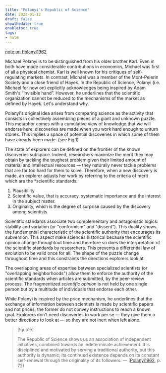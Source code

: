 ```yaml
---
title: "Polanyi's Republic of Science"
date: 2023-01-12
draft: false
showthedate: true
enabletoc: true
tags:
- note
---
```



[note on Polanyi1962](note/note%20on%20Polanyi1962.md)

Michael Polanyi is to be distinguished from his older brother Karl. Even in both have made considerable contributions in economics, Michael was first of all a physical chemist. Karl is well known for his critiques of self-regulating markets. In contrast, Michael was a member of the Mont-Pelerin Society and a close friend of Hayek. In the Republic of Science, Polanyi (i.e. Michael for now on) explicitly acknowledges being inspired by Adam Smith's “invisible hand”. However, he underlines that the scientific organization cannot be reduced to the mechanisms of the market as defined by Hayek. Let's understand why. 

Polanyi's original idea arises from comparing science as the activity that consists in collectively assembling pieces of a giant and unknown puzzle. This metaphor comes with a cumulative view of knowledge that we will endorse here: discoveries are made when you work hard enough to unturn stones. This implies a space of potential discoveries in which some of them have already been made. (see Fig.1) 

The state of explorers can be defined on the frontier of the known discoveries subspace. Indeed, researchers maximize the merit they may obtain by tackling the toughest problem given their limited amount of material and intellectual resources — they naturally never tackle problems that are far too hard for them to solve. Therefore, when a new discovery is made, an explorer adjusts her work by referring to the criteria of merit which are the *scientific standards:

1. Plausibility
2. Scientific value, that is accuracy, systematic importance and the interest in the subject matter.
3. Originality, which is the degree of surprise caused by the discovery among scientists

Scientific standards associate two complementary and antagonistic logics: stability and variation (or "conformism" and "dissent"). This duality shows the fundamental characteristic of the scientific authority that encourages its subversion. This aspect make sciences historical because the scientific opinion change throughtout time and therefore so does the interpretation of the scientific standards by researchers. This prevents a differential law of evolution to be valid once for all. The shape of the puzzle change throughout time and this constraints the directions explorers look at. 

The overlapping areas of expertise between specialized scientists (or "overlapping neighborhoods") allow them to enforce the authority of the scientific standards when articles are submitted, by the peer-review process. The fragmentized _scientific opinion_ is not held by one single person but by a multitude of individuals that endorse each other. 

While Polanyi is inspired by the price mechanism, he underlines that the exchange of information between scientists is made by scientific papers and not prices; the former do not convey instructions to reach a known goal. Explorers don't need discoveries to work per se — they give them a better directions to look at — so they are not inert when left alone. 


> [!quote] 
>
>The Republic of Science shows us an association of independent initiatives, combined towards an indeterminate achievement. It is disciplined and motivated by serving a traditional authority, but this authority is dynamic; its continued existence depends on its constant self-renewal through the originality of its followers. —  ([Polanyi1962](reference/Polanyi1962.md), p. 72)  
 

